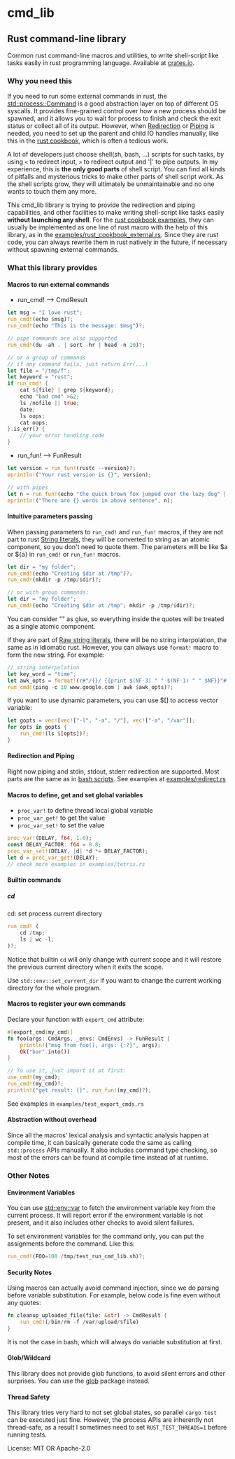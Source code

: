 # cmd_lib

## Rust command-line library

Common rust command-line macros and utilities, to write shell-script like tasks
easily in rust programming language. Available at [crates.io](https://crates.io/crates/cmd_lib).

### Why you need this
If you need to run some external commands in rust, the
[std::process::Command](https://doc.rust-lang.org/std/process/struct.Command.html) is a good
abstraction layer on top of different OS syscalls. It provides fine-grained control over
how a new process should be spawned, and it allows you to wait for process to finish and check the
exit status or collect all of its output. However, when
[Redirection](https://en.wikipedia.org/wiki/Redirection_(computing)) or
[Piping](https://en.wikipedia.org/wiki/Redirection_(computing)#Piping) is needed, you need to
set up the parent and child IO handles manually, like this in the
[rust cookbook](https://rust-lang-nursery.github.io/rust-cookbook/os/external.html), which is often a tedious
work.

A lot of developers just choose shell(sh, bash, ...) scripts for such tasks, by using `<` to redirect input,
`>` to redirect output and '|' to pipe outputs. In my experience, this is **the only good parts** of shell script.
You can find all kinds of pitfalls and mysterious tricks to make other parts of shell script work. As the shell
scripts grow, they will ultimately be unmaintainable and no one wants to touch them any more.

This cmd_lib library is trying to provide the redirection and piping capabilities, and other facilities to make writing
shell-script like tasks easily **without launching any shell**. For the
[rust cookbook examples](https://rust-lang-nursery.github.io/rust-cookbook/os/external.html),
they can usually be implemented as one line of rust macro with the help of this library, as in the
[examples/rust_cookbook_external.rs](https://github.com/rust-shell-script/rust_cmd_lib/blob/master/examples/rust_cookbook_external.rs).
Since they are rust code, you can always rewrite them in rust natively in the future, if necessary without spawning external commands.

### What this library provides

#### Macros to run external commands
- run_cmd! --> CmdResult

```rust
let msg = "I love rust";
run_cmd!(echo $msg)?;
run_cmd!(echo "This is the message: $msg")?;

// pipe commands are also supported
run_cmd!(du -ah . | sort -hr | head -n 10)?;

// or a group of commands
// if any command fails, just return Err(...)
let file = "/tmp/f";
let keyword = "rust";
if run_cmd! {
    cat ${file} | grep ${keyword};
    echo "bad cmd" >&2;
    ls /nofile || true;
    date;
    ls oops;
    cat oops;
}.is_err() {
    // your error handling code
}
```

- run_fun! --> FunResult

```rust
let version = run_fun!(rustc --version)?;
eprintln!("Your rust version is {}", version);

// with pipes
let n = run_fun!(echo "the quick brown fox jumped over the lazy dog" | wc -w)?;
eprintln!("There are {} words in above sentence", n);
```

#### Intuitive parameters passing
When passing parameters to `run_cmd!` and `run_fun!` macros, if they are not part to rust
[String literals](https://doc.rust-lang.org/reference/tokens.html#string-literals), they will be
converted to string as an atomic component, so you don't need to quote them. The parameters will be
like $a or ${a} in `run_cmd!` or `run_fun!` macros.

```rust
let dir = "my folder";
run_cmd!(echo "Creating $dir at /tmp")?;
run_cmd!(mkdir -p /tmp/$dir)?;

// or with group commands:
let dir = "my folder";
run_cmd!(echo "Creating $dir at /tmp"; mkdir -p /tmp/$dir)?;
```
You can consider "" as glue, so everything inside the quotes will be treated as a single atomic component.

If they are part of [Raw string literals](https://doc.rust-lang.org/reference/tokens.html#raw-string-literals),
there will be no string interpolation, the same as in idiomatic rust. However, you can always use `format!` macro
to form the new string. For example:
```rust
// string interpolation
let key_word = "time";
let awk_opts = format!(r#"/{}/ {{print $(NF-3) " " $(NF-1) " " $NF}}"#, key_word);
run_cmd!(ping -c 10 www.google.com | awk $awk_opts)?;
```

If you want to use dynamic parameters, you can use $[] to access vector variable:
```rust
let gopts = vec![vec!["-l", "-a", "/"], vec!["-a", "/var"]];
for opts in gopts {
    run_cmd!(ls $[opts])?;
}
```

#### Redirection and Piping
Right now piping and stdin, stdout, stderr redirection are supported. Most parts are the same as in
[bash scripts](https://www.gnu.org/software/bash/manual/html_node/Redirections.html#Redirections).
See examples at [examples/redirect.rs](https://github.com/rust-shell-script/rust_cmd_lib/blob/master/examples/redirect.rs)

#### Macros to define, get and set global variables
- `proc_var!` to define thread local global variable
- `proc_var_get!` to get the value
- `proc_var_set!` to set the value
```rust
proc_var!(DELAY, f64, 1.0);
const DELAY_FACTOR: f64 = 0.8;
proc_var_set!(DELAY, |d| *d *= DELAY_FACTOR);
let d = proc_var_get!(DELAY);
// check more examples in examples/tetris.rs
```

#### Builtin commands
##### cd
cd: set process current directory
```rust
run_cmd! (
    cd /tmp;
    ls | wc -l;
)?;
```
Notice that builtin `cd` will only change with current scope
and it will restore the previous current directory when it
exits the scope.

Use `std::env::set_current_dir` if you want to change the current
working directory for the whole program.

#### Macros to register your own commands
Declare your function with `export_cmd` attribute:

```rust
#[export_cmd(my_cmd)]
fn foo(args: CmdArgs, _envs: CmdEnvs) -> FunResult {
    println!("msg from foo(), args: {:?}", args);
    Ok("bar".into())
}

// To use it, just import it at first:
use_cmd!(my_cmd);
run_cmd!(my_cmd)?;
println!("get result: {}", run_fun!(my_cmd)?);
```
See examples in `examples/test_export_cmds.rs`

#### Abstraction without overhead
Since all the macros' lexical analysis and syntactic analysis happen at compile time, it can
basically generate code the same as calling `std::process` APIs manually. It also includes
command type checking, so most of the errors can be found at compile time instead of at
runtime.

### Other Notes

#### Environment Variables

You can use [std::env::var](https://doc.rust-lang.org/std/env/fn.var.html) to fetch the environment variable
key from the current process. It will report error if the environment variable is not present, and it also
includes other checks to avoid silent failures.

To set environment variables for the command only, you can put the assignments before the command.
Like this:
```rust
run_cmd!(FOO=100 /tmp/test_run_cmd_lib.sh)?;
```

#### Security Notes
Using macros can actually avoid command injection, since we do parsing before variable substitution.
For example, below code is fine even without any quotes:
```rust
fn cleanup_uploaded_file(file: &str) -> CmdResult {
    run_cmd!(/bin/rm -f /var/upload/$file)
}
```
It is not the case in bash, which will always do variable substitution at first.

#### Glob/Wildcard

This library does not provide glob functions, to avoid silent errors and other surprises.
You can use the [glob](https://github.com/rust-lang-nursery/glob) package instead.

#### Thread Safety

This library tries very hard to not set global states, so parallel `cargo test` can be executed just fine.
However, the process APIs are inherently not thread-safe, as a result I sometimes need to set
`RUST_TEST_THREADS=1` before running tests.

License: MIT OR Apache-2.0
